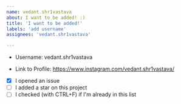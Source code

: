 ```yaml
---
name: vedant.shr1vastava
about: I want to be added! :)
title: 'I want to be added!'
labels: 'add username'
assignees: 'vedant.shr1vastava'

---
```


- Username: vedant.shr1vastava
  
- Link to Profile: https://www.instagram.com/vedant.shr1vastava/

- [x] I opened an issue
- [ ] I added a star on this project
- [ ] I checked (with CTRL+F) if I'm already in this list
